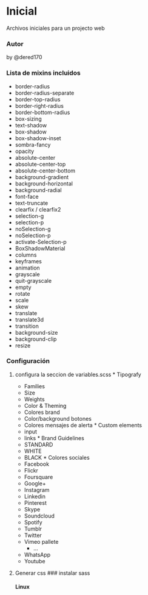 # Inicial
Archivos iniciales para un projecto web
### Autor
by @dered170
### Lista de mixins incluidos
  * border-radius
  * border-radius-separate
  * border-top-radius
  * border-right-radius
  * border-bottom-radius
  * box-sizing
  * text-shadow
  * box-shadow
  * box-shadow-inset
  * sombra-fancy
  * opacity
  * absolute-center
  * absolute-center-top
  * absolute-center-bottom
  * background-gradient
  * background-horizontal
  * background-radial
  * font-face
  * text-truncate
  * clearfix / clearfix2
  * selection-g
  * selection-p
  * noSelection-g
  * noSelection-p
  * activate-Selection-p
  * BoxShadowMaterial
  * columns
  * keyframes
  * animation
  * grayscale
  * quit-grayscale
  * empty
  * rotate
  * scale
  * skew 
  * translate
  * translate3d
  * transition
  * background-size
  * background-clip
  * resize

### Configuración
  1. configura la seccion de variables.scss
    * Tipografy
      * Families
      * Size
      * Weights
      * Color & Theming
      * Colores brand
      * Color/background botones
      * Colores mensajes de alerta
    * Custom elements
      * input
      * links
    * Brand Guidelines
      * STANDARD
      * WHITE
      * BLACK
    * Colores sociales
      * Facebook
      * Flickr
      * Foursquare
      * Google+
      * Instagram
      * Linkedin
      * Pinterest
      * Skype
      * Soundcloud
      * Spotify
      * Tumblr
      * Twitter
      * Vimeo pallete
        * ...
      * WhatsApp
      * Youtube
  2. Generar css
    ### instalar sass
    
      #### Linux
